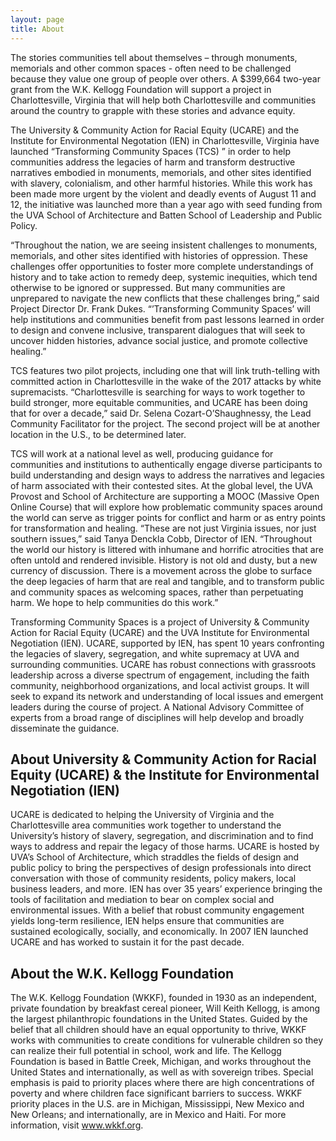 ```yaml
---
layout: page
title: About
---
```


The stories communities tell about themselves – through monuments, memorials and other common spaces -  often need to be challenged because they value one group of people over others.  A $399,664 two-year grant from the W.K. Kellogg Foundation will support a project in Charlottesville, Virginia that will help both Charlottesville and communities around the country to grapple with these stories and advance equity. 

The University & Community Action for Racial Equity (UCARE) and the Institute for Environmental Negotation (IEN) in Charlottesville, Virginia have launched “Transforming Community Spaces (TCS) ” in order to help communities address the legacies of harm and transform destructive narratives embodied in monuments, memorials, and other sites identified with slavery, colonialism, and other harmful histories. While this work has been made more urgent by the violent and deadly events of August 11 and 12, the initiative was launched more than a year ago with seed funding from the UVA School of Architecture and Batten School of Leadership and Public Policy. 

“Throughout the nation, we are seeing insistent challenges to monuments, memorials, and other sites identified with histories of oppression. These challenges offer opportunities to foster more complete understandings of history and to take action to remedy deep, systemic inequities, which tend otherwise to be ignored or suppressed. But many communities are unprepared to navigate the new conflicts that these challenges bring,” said Project Director Dr. Frank Dukes.  “’Transforming Community Spaces’ will help institutions and communities benefit from past lessons learned in order to design and convene inclusive, transparent dialogues that will seek to uncover hidden histories, advance social justice, and promote collective healing.” 
 
TCS features two pilot projects, including one that will link truth-telling with committed action in Charlottesville in the wake of the 2017 attacks by white supremacists. “Charlottesville is searching for ways to work together to build stronger, more equitable communities, and UCARE has been doing that for over a decade,” said Dr. Selena Cozart-O’Shaughnessy, the Lead Community Facilitator for the project. The second project will be at another location in the U.S., to be determined later.

TCS will work at a national level as well, producing guidance for communities and institutions to authentically engage diverse participants to build understanding and design ways to address the narratives and legacies of harm associated with their contested sites. At the global level, the UVA Provost and School of Architecture are supporting a MOOC (Massive Open Online Course) that will explore how problematic community spaces around the world can serve as trigger points for conflict and harm or as entry points for transformation and healing. “These are not just Virginia issues, nor just southern issues,” said Tanya Denckla Cobb, Director of IEN. “Throughout the world our history is littered with inhumane and horrific atrocities that are often untold and rendered invisible. History is not old and dusty, but a new currency of discussion. There is a movement across the globe to surface the deep legacies of harm that are real and tangible, and to transform public and community spaces as welcoming spaces, rather than perpetuating harm. We hope to help communities do this work.”

Transforming Community Spaces is a project of University & Community Action for Racial Equity (UCARE) and the UVA Institute for Environmental Negotiation (IEN). UCARE, supported by IEN, has spent 10 years confronting the legacies of slavery, segregation, and white supremacy at UVA and surrounding communities. UCARE has robust connections with grassroots leadership across a diverse spectrum of engagement, including the faith community, neighborhood organizations, and local activist groups. It will seek to expand its network and understanding of local issues and emergent leaders during the course of project. A National Advisory Committee of experts from a broad range of disciplines will help develop and broadly disseminate the guidance.

## About University & Community Action for Racial Equity (UCARE) & the Institute for Environmental Negotiation (IEN)
UCARE is dedicated to helping the University of Virginia and the Charlottesville area communities work together to understand the University’s history of slavery, segregation, and discrimination and to find ways to address and repair the legacy of those harms. UCARE is hosted by UVA’s School of Architecture, which straddles the fields of design and public policy to bring the perspectives of design professionals into direct conversation with those of community residents, policy makers, local business leaders, and more. IEN has over 35 years’ experience bringing the tools of facilitation and mediation to bear on complex social and environmental issues. With a belief that robust community engagement yields long-term resilience, IEN helps ensure that communities are sustained ecologically, socially, and economically. In 2007 IEN launched UCARE and has worked to sustain it for the past decade.

## About the W.K. Kellogg Foundation 
The W.K. Kellogg Foundation (WKKF), founded in 1930 as an independent, private foundation by breakfast cereal pioneer, Will Keith Kellogg, is among the largest philanthropic foundations in the United States. Guided by the belief that all children should have an equal opportunity to thrive, WKKF works with communities to create conditions for vulnerable children so they can realize their full potential in school, work and life. The Kellogg Foundation is based in Battle Creek, Michigan, and works throughout the United States and internationally, as well as with sovereign tribes. Special emphasis is paid to priority places where there are high concentrations of poverty and where children face significant barriers to success. WKKF priority places in the U.S. are in Michigan, Mississippi, New Mexico and New Orleans; and internationally, are in Mexico and Haiti. For more information, visit www.wkkf.org.

